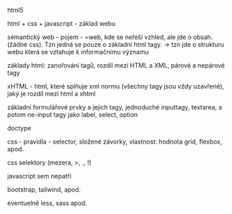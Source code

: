 html5

html + css + javascript - základ webu

sémantický web - pojem - =web, kde se neřeší vzhled, ale jde o obsah. (žádné css). Tzn jedná se pouze o základní html tagy.
-> tzn jde o strukturu webu která se vztahuje k informačnímu významu

základy html:
zanořování tagů, rozdíl mezi HTML a XML, párové a nepárové tagy

xHTML - html, které splňuje xml normu (všechny tagy jsou vždy uzavřené), jaký je rozdíl mezi html a xhtml

základní formulářové prvky a jejich tagy, jednoduché inputtagy, textarea, a potom ne-input tagy jako label, select, option


doctype




css - pravidla - selector, složené závorky, vlastnost: hodnota
grid, flexbox, apod.


css selektory (mezera, >, ., !)


javascript sem nepatří

bootstrap, tailwind, apod.

eventuelně less, sass apod.

